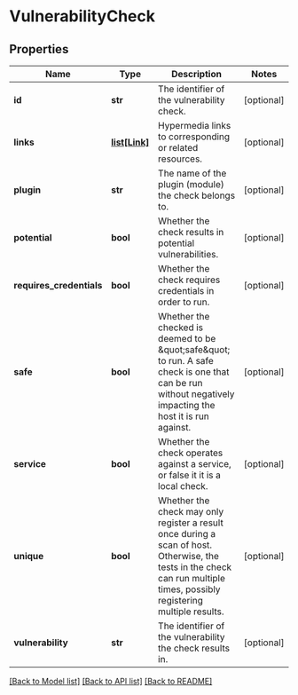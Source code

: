 # VulnerabilityCheck

## Properties
Name | Type | Description | Notes
------------ | ------------- | ------------- | -------------
**id** | **str** | The identifier of the vulnerability check. | [optional] 
**links** | [**list[Link]**](Link.md) | Hypermedia links to corresponding or related resources. | [optional] 
**plugin** | **str** | The name of the plugin (module) the check belongs to. | [optional] 
**potential** | **bool** | Whether the check results in potential vulnerabilities. | [optional] 
**requires_credentials** | **bool** | Whether the check requires credentials in order to run. | [optional] 
**safe** | **bool** | Whether the checked is deemed to be \&quot;safe\&quot; to run. A safe check is one that can be run without negatively impacting the host it is run against. | [optional] 
**service** | **bool** | Whether the check operates against a service, or false it it is a local check. | [optional] 
**unique** | **bool** | Whether the check may only register a result once during a scan of host. Otherwise, the tests in the check can run multiple times, possibly registering multiple results. | [optional] 
**vulnerability** | **str** | The identifier of the vulnerability the check results in. | [optional] 

[[Back to Model list]](../README.md#documentation-for-models) [[Back to API list]](../README.md#documentation-for-api-endpoints) [[Back to README]](../README.md)

